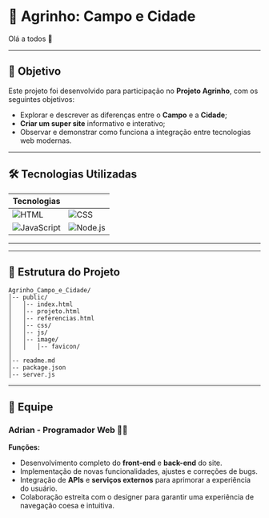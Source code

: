 # 🌾 Agrinho: Campo e Cidade

Olá a todos 👋

---

## 🧠 Objetivo

Este projeto foi desenvolvido para participação no **Projeto Agrinho**, com os seguintes objetivos:

- Explorar e descrever as diferenças entre o **Campo** e a **Cidade**;
- **Criar um super site** informativo e interativo;
- Observar e demonstrar como funciona a integração entre tecnologias web modernas.

---

## 🛠️ Tecnologias Utilizadas

| Tecnologias | |
|-------------|--|
| ![HTML](https://img.shields.io/badge/HTML-E34F26?style=for-the-badge&logo=html5&logoColor=white) | ![CSS](https://img.shields.io/badge/CSS-1572B6?style=for-the-badge&logo=css3&logoColor=white) |
| ![JavaScript](https://img.shields.io/badge/JavaScript-F7DF1E?style=for-the-badge&logo=javascript&logoColor=black) | ![Node.js](https://img.shields.io/badge/Node.js-339933?style=for-the-badge&logo=node.js&logoColor=white) |

---

---

## 📂 Estrutura do Projeto

```
Agrinho_Campo_e_Cidade/
│-- public/
│   │-- index.html
│   │-- projeto.html
│   │-- referencias.html
│   │-- css/
│   │-- js/
│   │-- image/
│   │   │-- favicon/
│   
│-- readme.md
│-- package.json
│-- server.js
```

---

## 👥 Equipe

### Adrian - Programador Web 👨‍💻
**Funções:**
- Desenvolvimento completo do **front-end** e **back-end** do site.
- Implementação de novas funcionalidades, ajustes e correções de bugs.
- Integração de **APIs** e **serviços externos** para aprimorar a experiência do usuário.
- Colaboração estreita com o designer para garantir uma experiência de navegação coesa e intuitiva.

